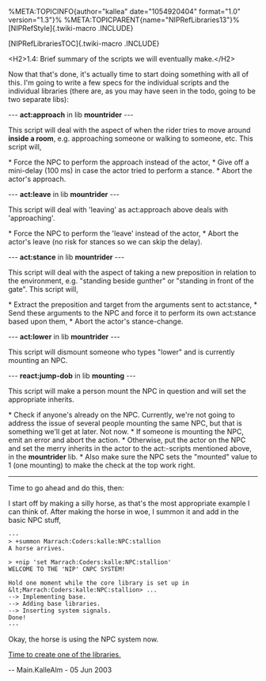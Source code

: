 %META:TOPICINFO{author=\"kallea\" date=\"1054920404\" format=\"1.0\"
version=\"1.3\"}% %META:TOPICPARENT{name=\"NIPRefLibraries13\"}%
[NIPRefStyle]{.twiki-macro .INCLUDE}

[NIPRefLibrariesTOC]{.twiki-macro .INCLUDE}

\<H2\>1.4: Brief summary of the scripts we will eventually make.\</H2\>

Now that that\'s done, it\'s actually time to start doing something with
all of this. I\'m going to write a few specs for the individual scripts
and the individual libraries (there are, as you may have seen in the
todo, going to be two separate libs):

\-\-- **act:approach** in lib **mountrider** \-\--

This script will deal with the aspect of when the rider tries to move
around **inside a room**, e.g. approaching someone or walking to
someone, etc. This script will,

\* Force the NPC to perform the approach instead of the actor, \* Give
off a mini-delay (100 ms) in case the actor tried to perform a stance.
\* Abort the actor\'s approach.

\-\-- **act:leave** in lib **mountrider** \-\--

This script will deal with \'leaving\' as act:approach above deals with
\'approaching\'.

\* Force the NPC to perform the \'leave\' instead of the actor, \* Abort
the actor\'s leave (no risk for stances so we can skip the delay).

\-\-- **act:stance** in lib **mountrider** \-\--

This script will deal with the aspect of taking a new preposition in
relation to the environment, e.g. \"standing beside gunther\" or
\"standing in front of the gate\". This script will,

\* Extract the preposition and target from the arguments sent to
act:stance, \* Send these arguments to the NPC and force it to perform
its own act:stance based upon them, \* Abort the actor\'s stance-change.

\-\-- **act:lower** in lib **mountrider** \-\--

This script will dismount someone who types \"lower\" and is currently
mounting an NPC.

\-\-- **react:jump-dob** in lib **mounting** \-\--

This script will make a person mount the NPC in question and will set
the appropriate inherits.

\* Check if anyone\'s already on the NPC. Currently, we\'re not going to
address the issue of several people mounting the same NPC, but that is
something we\'ll get at later. Not now. \* If someone is mounting the
NPC, emit an error and abort the action. \* Otherwise, put the actor on
the NPC and set the merry inherits in the actor to the act:-scripts
mentioned above, in the **mountrider** lib. \* Also make sure the NPC
sets the \"mounted\" value to 1 (one mounting) to make the check at the
top work right.

------------------------------------------------------------------------

Time to go ahead and do this, then:

I start off by making a silly horse, as that\'s the most appropriate
example I can think of. After making the horse in woe, I summon it and
add in the basic NPC stuff,

    ---
    > +summon Marrach:Coders:kalle:NPC:stallion
    A horse arrives.

    > +nip 'set Marrach:Coders:kalle:NPC:stallion'
    WELCOME TO THE 'NIP' CNPC SYSTEM!

    Hold one moment while the core library is set up in &lt;Marrach:Coders:kalle:NPC:stallion> ...
    --> Implementing base.
    --> Adding base libraries.
    --> Inserting system signals.
    Done!
    ---

Okay, the horse is using the NPC system now.

[Time to create one of the libraries.](NIPRefLibraries1.5)

\-- Main.KalleAlm - 05 Jun 2003

